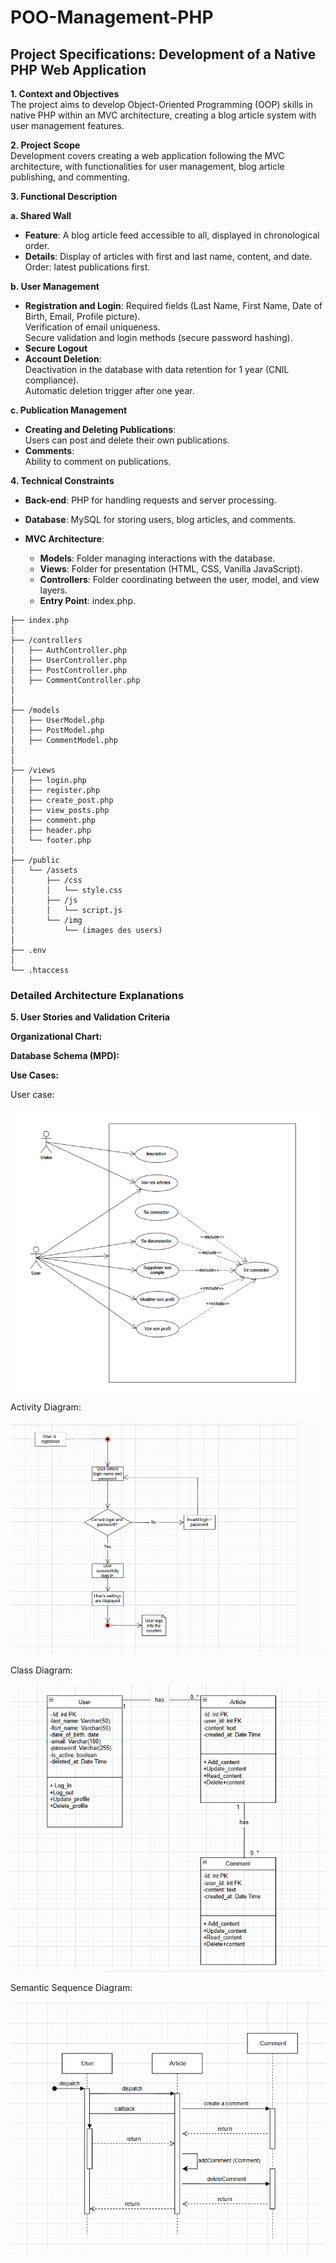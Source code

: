 # POO-Management-PHP

## Project Specifications: Development of a Native PHP Web Application

**1. Context and Objectives**  
The project aims to develop Object-Oriented Programming (OOP) skills in native PHP within an MVC architecture, creating a blog article system with user management features.

**2. Project Scope**  
Development covers creating a web application following the MVC architecture, with functionalities for user management, blog article publishing, and commenting.

**3. Functional Description**  

**a. Shared Wall**  
* **Feature**: A blog article feed accessible to all, displayed in chronological order.  
* **Details**: Display of articles with first and last name, content, and date.  
Order: latest publications first.

**b. User Management**  
* **Registration and Login**: Required fields (Last Name, First Name, Date of Birth, Email, Profile picture).  
   Verification of email uniqueness.  
   Secure validation and login methods (secure password hashing).  
* **Secure Logout**  
* **Account Deletion**:  
   Deactivation in the database with data retention for 1 year (CNIL compliance).  
   Automatic deletion trigger after one year.

**c. Publication Management**  
* **Creating and Deleting Publications**:  
   Users can post and delete their own publications.  
* **Comments**:  
   Ability to comment on publications.

**4. Technical Constraints**

* **Back-end**: PHP for handling requests and server processing.

* **Database**: MySQL for storing users, blog articles, and comments.

* **MVC Architecture**:  
  * **Models**: Folder managing interactions with the database.
  * **Views**: Folder for presentation (HTML, CSS, Vanilla JavaScript).
  * **Controllers**: Folder coordinating between the user, model, and view layers.
  * **Entry Point**: index.php.

```
├── index.php
│
├── /controllers
│   ├── AuthController.php
│   ├── UserController.php
│   ├── PostController.php
│   ├── CommentController.php
│ 
│
├── /models
│   ├── UserModel.php
│   ├── PostModel.php
│   ├── CommentModel.php
│   
│
├── /views
│   ├── login.php
│   ├── register.php
│   ├── create_post.php
│   ├── view_posts.php
│   ├── comment.php
│   ├── header.php
│   └── footer.php
│
├── /public
│   └── /assets
│       ├── /css
│       │   └── style.css
│       ├── /js
│       │   └── script.js
│       └── /img
│           └── (images des users)
│
├── .env
│
└── .htaccess
```


### Detailed Architecture Explanations

**5. User Stories and Validation Criteria**

**Organizational Chart:**  

**Database Schema (MPD):**  

**Use Cases:**  

User case:  

![alt text](image-2.png)

Activity Diagram:  

![alt text](image-3.png)

Class Diagram:  

![alt text](image-4.png)

Semantic Sequence Diagram:

![alt text](image-5.png)
